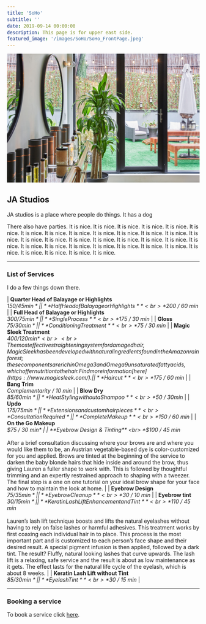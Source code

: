 ```yaml
---
title: 'SoHo'
subtitle: ''
date: 2019-09-14 00:00:00
description: This page is for upper east side.
featured_image: '/images/SoHo/SoHo_FrontPage.jpeg'
---
```


![](/images/SoHo/SoHo_FrontPage.jpeg)

## JA Studios 

JA studios is a place where people do things. It has a dog

There also have parties. It is nice. It is nice. It is nice. It is nice. It is nice. It is nice. It is nice. It is nice. It is nice. It is nice. It is nice. It is nice. It is nice. It is nice. It is nice. It is nice. It is nice. It is nice. It is nice. It is nice. It is nice. It is nice. It is nice. It is nice. It is nice. It is nice. It is nice. It is nice. It is nice. It is nice. It is nice. It is nice. It is nice. It is nice. 

---

### List of Services 

I do a few things down there. 




| **Quarter Head of Balayage or Highlights** <br> *$150 / 45 min* |
| **Half Head of Balayage or Highlights** <br> *$200 / 60 min* |
| **Full Head of Balayage or Highlights** <br> *$300 / 75 min* |
| **Single Process** <br> *$175 / 30 min* |
| **Gloss** <br> *$75 / 30 min* |
| **Conditioning Treatment** <br> *$75 / 30 min* |
| **Magic Sleek Treatment** <br> *$400/ 120 min* <br> <br> The most effective straightening system for damaged hair, Magic Sleek has been developed with natural ingredients found in the Amazon rainforest; these components are rich in Omega 3 and Omega 9 unsaturated fatty acids, which offer nutrition to the hair. Find more information [here](https://www.magicsleek.com/).|
| **Haircut** <br> *$175 / 60 min* |
| **Bang Trim** <br> *Complementarity / 10 min* |
| **Blow Dry** <br> *$85/ 60 min* |
| **Heat Styling without a Shampoo** <br> *$50 / 30min* |
| **Updo** <br> *$175 / 75 min* |
| **Extensions and custom hairpieces** <br> *Consultation Required* |
| **Complete Makeup** <br> *$150 / 60 min* |
| **On the Go Makeup** <br> *$75 / 30 min* |
| **Eyebrow Design & Tinting** <br> *$100 / 45 min* <br> <br> After a brief consultation discussing where your brows are and where you would like them to be, an Austrian vegetable-based dye is color-customized for you and applied. Brows are tinted at the beginning of the service to darken the baby blonde hairs that hide inside and around the brow, thus giving Lauren a fuller shape to work with. This is followed by thoughtful trimming and an expertly restrained approach to shaping with a tweezer. The final step is a one on one tutorial on your ideal brow shape for your face and how to maintain the look at home. |
| **Eyebrow Design** <br> *$75 / 35 min* |
| **Eyebrow Cleanup** <br> *$30 / 10 min* |
| **Eyebrow tint** <br> *$30 / 15 min* |
| **Keratin Lash Lift Enhancement and Tint** <br> *$110 / 45 min* <br> <br> Lauren’s lash lift technique boosts and lifts the natural eyelashes without having to rely on false lashes or harmful adhesives. This treatment works by first coaxing each individual hair in to place. This process is the most important part and is customized to each person’s face shape and their desired result. A special pigment infusion is then applied, followed by a dark tint. The result? Fluffy, natural looking lashes that curve upwards.  The lash lift is a relaxing, safe service and the result is about as low maintenance as it gets. The effect lasts for the natural life cycle of the eyelash, which is about 8 weeks.  | 
| **Keratin Lash Lift without Tint** <br> *$85 / 30 min* |
| **Eyelash Tint** <br> *$30 / 15 min* |







---

### Booking a service
To book a service click [here](https://jastudiosnycbookings.as.me/schedule.php?calendarID=2755344). 